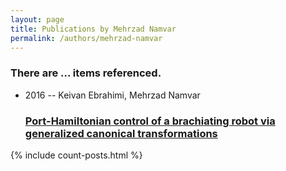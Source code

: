 ```yaml
---
layout: page
title: Publications by Mehrzad Namvar
permalink: /authors/mehrzad-namvar
---
```


<h3 id="number-posts">There are ... items referenced.</h3>
<ul class="post-list">
<li><span class='post-meta'>2016 -- Keivan Ebrahimi, Mehrzad Namvar</span><h3><a class='post-link' href="{{ site.baseurl }}/port-hamiltonian-control-of-a-brachiating-robot-via-generalized-canonical-transformations">Port-Hamiltonian control of a brachiating robot via generalized canonical transformations</a></h3></li>

</ul>
{% include count-posts.html %}
